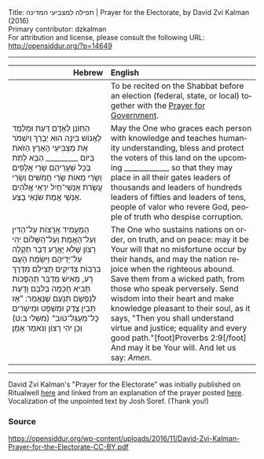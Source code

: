 <html>
<head></head>
<body>
Title: תפילה למצביעי המדינה | Prayer for the Electorate, by David Zvi Kalman (2016)<br />
Primary contributor: dzkalman<br />
For attribution and license, please consult the following URL: <a href="http://opensiddur.org/?p=14649">http://opensiddur.org/?p=14649</a>
<p />
<hr />

<table style="margin-left: auto;margin-right: auto;" class="draggable">
<thead><tr><th id="x" style="text-align: right;">Hebrew</th><th style="text-align: left;">English</th></tr></thead>
<tbody>
<tr><td style="vertical-align:top;">
<div class="liturgy" lang="he">

</span></div></td>

<td style="vertical-align:top;">
<div class="english" lang="en">
<span class="instruction">To be recited on the Shabbat before an election (federal, state, or local) 
together with the <a href="https://opensiddur.org/shared/prayers/collective-welfare/government/the-diaspora/">Prayer for Government</a>.<span>
</div></td>
</tr>


<tr><td style="vertical-align:top;">
<div class="liturgy" lang="he">
הַחֽוֹנֵן ‏לְאָדָם דַּעַת
וּמְלַמֶד לֶאֱנוֹשׁ בִּינָה
הוּא יְבָרֵךְ וְיִשְׁמֹר‎
אֶת מַצְבִּיעֵי הָאָרֶץ הַזֹּאת
בַּיּוֹם‏ _________ הַבָּא
לָתֵת בְּכָל שַׁעֲרֵיהֶם
שָׂרֵי אֲלָפִים וְשָׂרֵי מֵאוֹת
שָׂרֵי חֲמִשִּׁים וְשָׂרֵי עֲשָׂרֹת
אַנְשֵׁי־חַיִל יִרְאֵי אֱלֹהִים
אַנְשֵׁי אֱמֶת שֹׂנְאֵי בָצַע.
</span></div></td>

<td style="vertical-align:top;">
<div class="english" lang="en">
May the One who graces each person with knowledge
and teaches humanity understanding,
bless and protect 
the voters of this land
on the upcoming ____________,
so that they may place in all their gates
leaders of thousands and leaders of hundreds
leaders of fifties and leaders of tens,
people of valor who revere God,
people of truth who despise corruption.
</div></td>
</tr>


<tr><td style="vertical-align:top;">
<div class="liturgy" lang="he">
הַמַעֲמִיד אֲרָצוֹת 
עַל־הַדִּין וְעַל־הָאֱמֶת וְעַל־הַשָּׁלוֹם
יְהִי רָצוֹן 
שֶׁלֹּא יֶאֱרַע דְּבַר תְּקָלָה עַל־יְדֵיהֶם
וַיִּשְׂמַח הָעָם 
בִּרְבוֹת צַדִּיקִים
תַּצִילֵם מִדֶּרֶךְ רָע,
מֵאִישׁ מְדַבֵּר תַּהְפֻּכוֹת
תָּבִיא חָכְמָה בְּלִבָּם
וָדָעַת לְנַפְשָׁם תִּנְעַם
שֶׁנֶּאֱמַר: ”אָז תָּבִין צֶדֶק וּמִשְׁפָּט
וּמֵישָׁרִים כָּל־מַעְגַּל־טוֹב“ <span class="citation">(משלי ב:ט)</span>
וְכֵן יהִי רָצוֹן
וְנֹאמַר אָמֵן׃
</span></div></td>

<td style="vertical-align:top;">
<div class="english" lang="en">
The One who sustains nations
on order, on truth, and on peace:
may it be Your will
that no misfortune occur by their hands,
and may the nation rejoice
when the righteous abound.
Save them from a wicked path,
from those who speak perversely.
Send wisdom into their heart
and make knowledge pleasant to their soul,
as it says, "Then you shall understand virtue and justice; 
equality and every good path."[foot]Proverbs 2:9[/foot]&nbsp;
And may it be Your will.
And let us say: <em>Amen</em>.
</div></td>
</tr>
</tbody></table>

<hr />

David Zvi Kalman's "Prayer for the Electorate" was initially published on Ritualwell <a href="http://ritualwell.org/ritual/prayer-electorate">here</a> and linked from an explanation of the prayer posted <a href="http://ritualwell.org/blog/why-we-need-prayer-electorate">here</a>. Vocalization of the unpointed text by Josh Soref. (Thank you!)

<h3>Source</h3>

https://opensiddur.org/wp-content/uploads/2016/11/David-Zvi-Kalman-Prayer-for-the-Electorate-CC-BY.pdf

&nbsp;
</body>
</html>